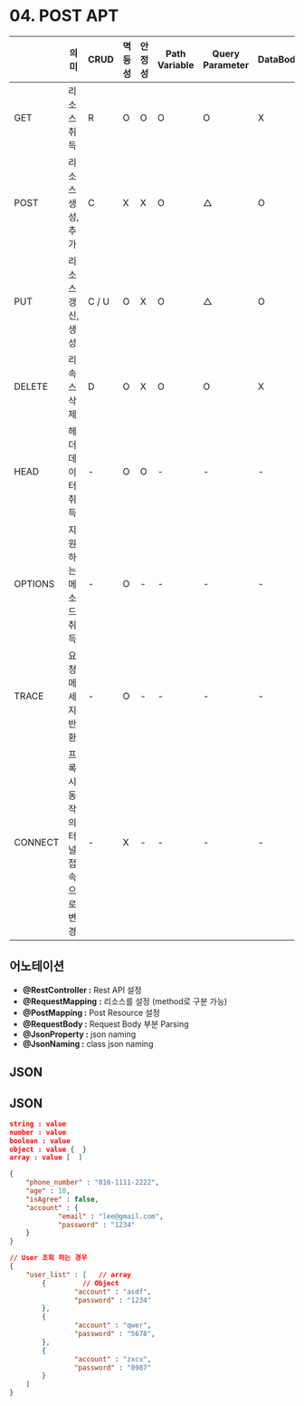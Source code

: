 # 04. POST APT

|  | 의미 | CRUD | 멱등성 | 안정성 | Path Variable | Query Parameter | DataBody |
| --- | --- | --- | --- | --- | --- | --- | --- |
| GET | 리소스 취득 | R | O | O | O | O | X |
| POST | 리소스 생성, 추가 | C | X | X | O | △ | O |
| PUT | 리소스 갱신, 생성 | C / U | O | X | O | △ | O |
| DELETE | 리속스 삭제 | D | O | X | O | O | X |
| HEAD | 헤더 데이터 취득 | - | O | O | - | - | - |
| OPTIONS | 지원하는 메소드 취득 | - | O | - | - | - | - |
| TRACE | 요청메세지 반환 | - | O | - | - | - | - |
| CONNECT | 프록시 동작의 터널 접속으로 변경  | - | X | - | - | - | - |

## 어노테이션
- **@RestController :** Rest API 설정
- **@RequestMapping** **:** 리소스를 설정 (method로 구분 가능)
- **@PostMapping :** Post Resource 설정
- **@RequestBody :** Request Body 부분 Parsing
- **@JsonProperty :** json naming
- **@JsonNaming :** class json naming

## JSON

## JSON

```json
string : value
number : value
boolean : value 
object : value {  }
array : value [  ]

{
	"phone_number" : "010-1111-2222",
	"age" : 10,
	"isAgree" : false,
	"account" : {
			"email" : "lee@gmail.com",
			"password" : "1234"
	}
}

// User 조회 하는 경우
{
	"user_list" : [   // array
		{         // Object
				"account" : "asdf",
				"password" : "1234"
		},
		{
				"account" : "qwer",
				"password" : "5678",
		},	
		{
				"account" : "zxcv",
				"password" : "0987"
		}
	]
}
```